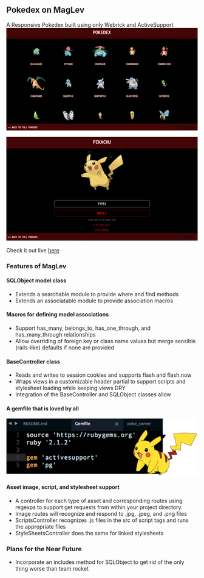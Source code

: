 ## Pokedex on MagLev
A Responsive Pokedex built using only Webrick and ActiveSupport
![poke-index](./pokeIndex.png)

![pika-show](./pikaShow.png)

Check it out live [here](https://pokedex-sans-rails.herokuapp.com)

### Features of MagLev

#### SQLObject model class 
- Extends a searchable module to provide where and find methods
- Extends an associatable module to provide association macros

#### Macros for defining model associations
- Support has_many, belongs_to, has_one_through, and has_many_through relationships
- Allow overriding of foreign key or class name values but merge sensible (rails-like)
defaults if none are provided

#### BaseController class 
- Reads and writes to session cookies and supports flash and flash.now
- Wraps views in a customizable header partial to support scripts and stylesheet loading
while keeping views DRY  
- Integration of the BaseController and SQLObject classes allow

#### A gemfile that is loved by all
![gemfile](./gemfile.png)

#### Asset image, script, and stylesheet support
- A controller for each type of asset and corresponding routes using regexps to support get requests from within your project directory.
- Image routes will recognize and respond to .jpg, .jpeg, and .png files
- ScriptsController recognizes .js files in the src of script tags and runs the appropriate files
- StyleSheetsController does the same for linked stylesheets

### Plans for the Near Future
- Incorporate an includes method for SQLObject to get rid of the only thing worse than team rocket